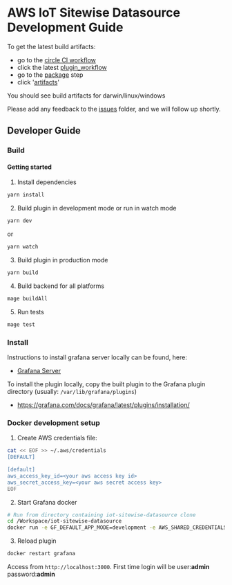 # AWS IoT Sitewise Datasource Development Guide

To get the latest build artifacts: 
- go to the [circle CI workflow](https://app.circleci.com/pipelines/github/grafana/iot-sitewise-datasource?branch=main)
- click the latest [plugin_workflow](https://app.circleci.com/pipelines/github/grafana/iot-sitewise-datasource/141/workflows/f8bff94b-a8ad-4c8e-bb05-b5c80c0c670d)
- go to the [package](https://app.circleci.com/pipelines/github/grafana/iot-sitewise-datasource/141/workflows/f8bff94b-a8ad-4c8e-bb05-b5c80c0c670d/jobs/850) step
- click '[artifacts](https://app.circleci.com/pipelines/github/grafana/iot-sitewise-datasource/141/workflows/f8bff94b-a8ad-4c8e-bb05-b5c80c0c670d/jobs/850/artifacts)'

You should see build artifacts for darwin/linux/windows


Please add any feedback to the [issues](https://github.com/grafana/iot-sitewise-datasource/issues) folder, and we will follow up shortly.

## Developer Guide

### Build

#### Getting started
1. Install dependencies
```BASH
yarn install
```
2. Build plugin in development mode or run in watch mode
```BASH
yarn dev
```
or
```BASH
yarn watch
```
3. Build plugin in production mode
```BASH
yarn build
```

4. Build backend for all platforms
```BASH
mage buildAll
```

5. Run tests

```BASH
mage test
```

### Install

Instructions to install grafana server locally can be found, here:

- [Grafana Server](https://grafana.com/docs/grafana/latest/installation/)

To install the plugin locally, copy the built plugin to the Grafana plugin directory (usually: `/var/lib/grafana/plugins`)

- https://grafana.com/docs/grafana/latest/plugins/installation/

### Docker development setup

1. Create AWS credentials file:

```BASH
cat << EOF >> ~/.aws/credentials
[DEFAULT]

[default]
aws_access_key_id=<your aws access key id>
aws_secret_access_key=<your aws secret access key>
EOF
```

2. Start Grafana docker

```BASH
# Run from directory containing iot-sitewise-datasource clone
cd /Workspace/iot-sitewise-datasource
docker run -e GF_DEFAULT_APP_MODE=development -e AWS_SHARED_CREDENTIALS_FILE="/Users/grafana/.aws/credentials" -d -p 3000:3000 -v ~/.aws/:/Users/grafana/.aws/ -v "$(pwd)"/dist:/var/lib/grafana/plugins --name=grafana grafana/grafana:latest
```

3. Reload plugin

```BASH
docker restart grafana
```

Access from `http://localhost:3000`. 
First time login will be user:**admin** password:**admin**
